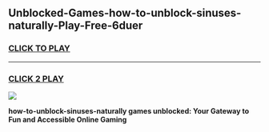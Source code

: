 
## Unblocked-Games-how-to-unblock-sinuses-naturally-Play-Free-6duer
<h3>
<a href="https://premium76.site?title=how-to-unblock-sinuses-naturally&ref=18A1">CLICK TO PLAY</a></h3>
<hr>

<h3>
<a href="https://premium76.site?title=how-to-unblock-sinuses-naturally&ref=18A1">CLICK 2 PLAY</a>
  
</h3>

<a href="https://premium76.site?title=how-to-unblock-sinuses-naturally&ref=18A1"><img src="https://clearcache.store/games.png"></a>


**how-to-unblock-sinuses-naturally games unblocked: Your Gateway to Fun and Accessible Online Gaming**
